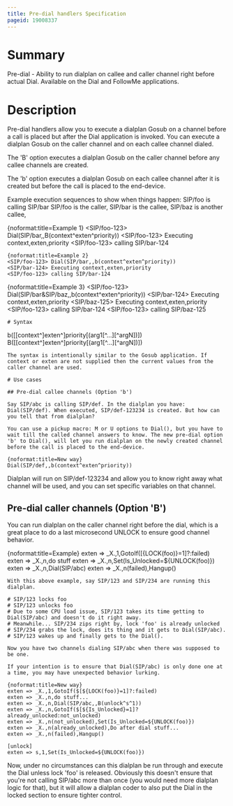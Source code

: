 ```yaml
---
title: Pre-dial handlers Specification
pageid: 19008337
---
```




# Summary

Pre-dial - Ability to run dialplan on callee and caller channel right before actual Dial. Available on the Dial and FollowMe applications.

# Description

Pre-dial handlers allow you to execute a dialplan Gosub on a channel before a call is placed but after the Dial application is invoked. You can execute a dialplan Gosub on the caller channel and on each callee channel dialed.

The 'B' option executes a dialplan Gosub on the caller channel before any callee channels are created.

The 'b' option executes a dialplan Gosub on each callee channel after it is created but before the call is placed to the end-device.

Example execution sequences to show when things happen:
SIP/foo is calling SIP/bar
SIP/foo is the caller,
SIP/bar is the callee,
SIP/baz is another callee,

{noformat:title=Example 1}
<SIP/foo-123> Dial(SIP/bar,,B(context^exten^priority))
<SIP/foo-123> Executing context,exten,priority
<SIP/foo-123> calling SIP/bar-124
```
{noformat:title=Example 2}
<SIP/foo-123> Dial(SIP/bar,,b(context^exten^priority))
<SIP/bar-124> Executing context,exten,priority
<SIP/foo-123> calling SIP/bar-124
```
{noformat:title=Example 3}
<SIP/foo-123> Dial(SIP/bar&SIP/baz,,b(context^exten^priority))
<SIP/bar-124> Executing context,exten,priority
<SIP/baz-125> Executing context,exten,priority
<SIP/foo-123> calling SIP/bar-124
<SIP/foo-123> calling SIP/baz-125
```
# Syntax

```
b([[context^]exten^]priority[(arg1[^...][^argN])])
B([[context^]exten^]priority[(arg1[^...][^argN])])
```
The syntax is intentionally similar to the Gosub application. If context or exten are not supplied then the current values from the caller channel are used.

# Use cases

## Pre-dial callee channels (Option 'b')

Say SIP/abc is calling SIP/def. In the dialplan you have: Dial(SIP/def). When executed, SIP/def-123234 is created. But how can you tell that from dialplan?

You can use a pickup macro: M or U options to Dial(), but you have to wait till the called channel answers to know. The new pre-dial option 'b' to Dial(), will let you run dialplan on the newly created channel before the call is placed to the end-device.

{noformat:title=New way}
Dial(SIP/def,,b(context^exten^priority))
```
Dialplan will run on SIP/def-123234 and allow you to know right away what channel will be used, and you can set specific variables on that channel.

## Pre-dial caller channels (Option 'B')

You can run dialplan on the caller channel right before the dial, which is a great place to do a last microsecond UNLOCK to ensure good channel behavior.

{noformat:title=Example}
exten => _X.,1,GotoIf($[${LOCK(foo)}=1]?:failed)
exten => _X.,n,do stuff
exten => _X.,n,Set(Is_Unlocked=${UNLOCK(foo)})
exten => _X.,n,Dial(SIP/abc)
exten => _X.,n(failed),Hangup()
```
With this above example, say SIP/123 and SIP/234 are running this dialplan.

# SIP/123 locks foo
# SIP/123 unlocks foo
# Due to some CPU load issue, SIP/123 takes its time getting to Dial(SIP/abc) and doesn't do it right away.
# Meanwhile... SIP/234 zips right by, lock 'foo' is already unlocked
# SIP/234 grabs the lock, does its thing and it gets to Dial(SIP/abc).
# SIP/123 wakes up and finally gets to the Dial().

Now you have two channels dialing SIP/abc when there was supposed to be one.

If your intention is to ensure that Dial(SIP/abc) is only done one at a time, you may have unexpected behavior lurking.

{noformat:title=New way}
exten => _X.,1,GotoIf($[${LOCK(foo)}=1]?:failed)
exten => _X.,n,do stuff...
exten => _X.,n,Dial(SIP/abc,,B(unlock^s^1))
exten => _X.,n,GotoIf($[${Is_Unlocked}=1]?already_unlocked:not_unlocked)
exten => _X.,n(not_unlocked),Set(Is_Unlocked=${UNLOCK(foo)})
exten => _X.,n(already_unlocked),Do after dial stuff...
exten => _X.,n(failed),Hangup()

[unlock]
exten => s,1,Set(Is_Unlocked=${UNLOCK(foo)})
```
Now, under no circumstances can this dialplan be run through and execute the Dial unless lock 'foo' is released. Obviously this doesn't ensure that you're not calling SIP/abc more than once (you would need more dialplan logic for that), but it will allow a dialplan coder to also put the Dial in the locked section to ensure tighter control.

